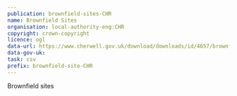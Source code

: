 ```yaml
---
publication: brownfield-sites-CHR
name: Brownfield Sites
organisation: local-authority-eng:CHR
copyright: crown-copyright
licence: ogl
data-url: https://www.cherwell.gov.uk/download/downloads/id/4657/brownfield-land-register-december-2017.csv
data-gov-uk: 
task: csv
prefix: brownfield-site-CHR
---
```


Brownfield sites

